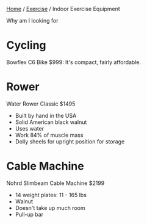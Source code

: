 [Home](../index.md) / [Exercise](index.md) / Indoor Exercise Equipment

Why am I looking for 

# Cycling

Bowflex C6 Bike $999: It's compact, fairly affordable.

# Rower

Water Rower Classic $1495
* Built by hand in the USA
* Solid American black walnut
* Uses water
* Work 84% of muscle mass
* Dolly sheels for upright position for storage

# Cable Machine

Nohrd Slimbeam Cable Machine $2199
* 14 weight plates: 11 - 165 lbs
* Walnut
* Doesn't take up much room
* Pull-up bar